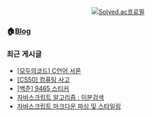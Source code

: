 <div align="center">
	
[![Solved.ac프로필](http://mazassumnida.wtf/api/v2/generate_badge?boj=dlwotjr3)](https://solved.ac/dlwotjr3)
	
</div>
	
### 🏠[Blog](https://ashrock.kr/)
### 최근 게시글
<!-- BLOG-POST-LIST:START -->
- [[모두의코드] C언어 서론](https://ashrock.kr/%EA%B0%9C%EB%B0%9C%EC%A7%80%EC%8B%9D/%EC%94%B9%EC%96%B4%EB%A8%B9%EB%8A%94-C%EC%96%B8%EC%96%B4-%EC%84%9C%EB%A1%A0/)
- [[CS50] 컴퓨팅 사고](https://ashrock.kr/%EA%B0%9C%EB%B0%9C%EC%A7%80%EC%8B%9D/CS50-%EC%BB%B4%ED%93%A8%ED%8C%85-%EC%82%AC%EA%B3%A0/)
- [[백준] 9465 스티커](https://ashrock.kr/%EC%95%8C%EA%B3%A0%EB%A6%AC%EC%A6%98/%EB%B0%B1%EC%A4%80-9465-%EC%8A%A4%ED%8B%B0%EC%BB%A4/)
- [자바스크립트 알고리즘 : 이분검색](https://ashrock.kr/%EC%95%8C%EA%B3%A0%EB%A6%AC%EC%A6%98/%EC%9E%90%EB%B0%94%EC%8A%A4%ED%81%AC%EB%A6%BD%ED%8A%B8-%EC%95%8C%EA%B3%A0%EB%A6%AC%EC%A6%98-%EC%9D%B4%EB%B6%84%EA%B2%80%EC%83%89/)
- [자바스크립트 마크다운 파싱 및 스타일링](https://ashrock.kr/%ED%94%84%EB%A1%9C%EC%A0%9D%ED%8A%B8/propro-markdown-parsing-styling/)
<!-- BLOG-POST-LIST:END -->	
	

<!-- <img src="https://capsule-render.vercel.app/api?type=transparent&height=300&section=header&text=LEON&fontSize=90&fontColor:#111" /> -->
<!-- [![Top Langs](https://github-readme-stats.vercel.app/api/top-langs/?username=onlee3&layout=compact)](https://github.com/anuraghazra/github-readme-stats) -->
<!-- ![LeetCode stats](https://leetcode-stats-six.vercel.app/api?username=dlwotjr2) -->
<!-- [![Hits](https://hits.seeyoufarm.com/api/count/incr/badge.svg?url=https%3A%2F%2Fgithub.com%2Fonlee3%2Fhit-counter&count_bg=%2379C83D&title_bg=%23555555&icon=&icon_color=%23E7E7E7&title=hits&edge_flat=false)](https://hits.seeyoufarm.com) -->

